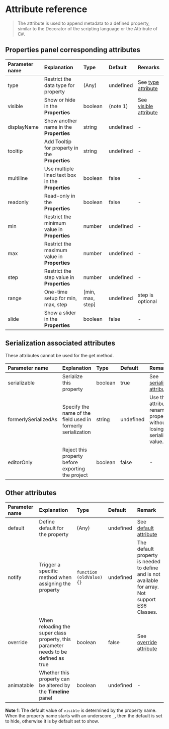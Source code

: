 # Attribute reference

> The attribute is used to append metadata to a defined property, similar to the Decorator of the scripting language or the Attribute of C#.

## Properties panel corresponding attributes

| Parameter name  | Explanation | Type | Default | Remarks |
| :--- | :--- | :--- | :--- | :--- |
| type | Restrict the data type for property | (Any) | undefined | See [type attribute](class.md#type-attribute) |
| visible | Show or hide in the **Properties** | boolean | (note 1) | See [visible attribute](class.md#visible-attribute) |
| displayName | Show another name in the **Properties** | string | undefined | - |
| tooltip | Add Tooltip for property in the **Properties** | string | undefined | - |
| multiline | Use multiple lined text box in the **Properties** | boolean | false | - |
| readonly | Read-only in the **Properties** | boolean | false | - |
| min | Restrict the minimum value in **Properties** | number | undefined | - |
| max | Restrict the maximum value in **Properties** | number | undefined | - |
| step | Restrict the step value in **Properties** | number | undefined | - |
| range | One-time setup for min, max, step | [min, max, step] | undefined | step is optional |
| slide | Show a slider in the **Properties** | boolean | false | - |

## Serialization associated attributes

These attributes cannot be used for the get method.

| Parameter name  | Explanation | Type | Default | Remarks |
| :--- | :--- | :--- | :--- | :--- |
| serializable | Serialize this property | boolean | true | See [serializable attribute](class.md#serializable-attribute) |
| formerlySerializedAs | Specify the name of the field used in formerly serialization | string | undefined | Use this attribute to rename a property without losing its serialized value. |
| editorOnly | Reject this property before exporting the project | boolean | false | - |

## Other attributes

| Parameter name  | Explanation | Type | Default | Remark |
| :--- | :--- | :--- | :--- | :--- |
| default | Define default for the property | (Any) | undefined | See [default attribute](class.md#default-attribute) |
| notify | Trigger a specific method when assigning the property | `function (oldValue) {}` | undefined | The default property is needed to define and is not available for array.<br>Not support ES6 Classes. |
| override | When reloading the super class property, this parameter needs to be defined as true | boolean | false | See [override attribute](class.md#override-attribute) |
| animatable | Whether this property can be altered by the **Timeline** panel | boolean | undefined | - |

**Note 1**: The default value of `visible` is determined by the property name. When the property name starts with an underscore `_`, then the default is set to hide, otherwise it is by default set to show.
